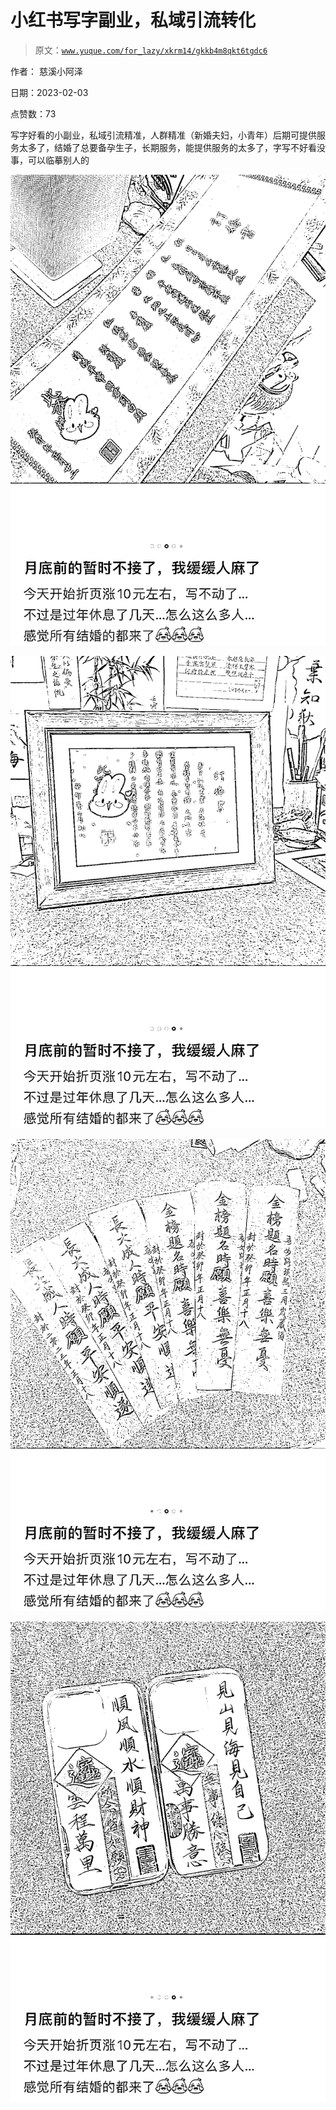 # 小红书写字副业，私域引流转化

> 原文：[`www.yuque.com/for_lazy/xkrm14/gkkb4m8qkt6tgdc6`](https://www.yuque.com/for_lazy/xkrm14/gkkb4m8qkt6tgdc6)



作者： 慈溪小阿泽 

日期：2023-02-03 

点赞数：73 

写字好看的小副业，私域引流精准，人群精准（新婚夫妇，小青年）后期可提供服务太多了，结婚了总要备孕生子，长期服务，能提供服务的太多了，字写不好看没事，可以临摹别人的 

![](img/93f58f43f19262dde3b931d40355be2c.png) 

![](img/25698864e74fed452cb571e765dbaa82.png) 

![](img/3a95d4f576efd0291ae06130cff5073f.png) 

![](img/c35a6c7639ca27e9142dacd555108df3.png) 

